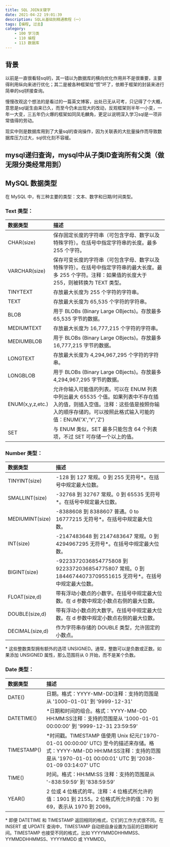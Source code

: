 ```yaml
---
title: SQL JOIN关键字
date: 2021-04-22 19:01:39
description: SQL从基础到精通教程（一）
tags: [编程, 过去]
category:
    - 100 学习类
    - 110 编程
    - 113 数据库
---
```


## 背景

以前是一直很看轻sql的，其一错以为数据库的横向优化作用并不是很重要，主要得利用纵向来进行优化；其二是被各种框架给“惯”坏了，依赖于框架的封装来进行简单的sql拼接查询。

慢慢改观这个想法的是看过的一篇英文博客，出处已无从可考，只记得了个大概，意思是sql诞生由来已久，而至今仍未出现大的改动，反观框架则半年一小变，一年一大变，三五年仍火爆的框架如同凤毛麟角，更足以说明深入学习sql是一项非常值得的劳动。

现实中则是数据库用到了大量sql的查询操作，因为关联表的大批量操作而导致数据库压力过大，sql优化刻不容缓。

## mysql递归查询，mysql中从子类ID查询所有父类（做无限分类经常用到）







## MySQL 数据类型

在 MySQL 中，有三种主要的类型：文本、数字和日期/时间类型。

### Text 类型：

| 数据类型         | 描述                                                         |
| :--------------- | :----------------------------------------------------------- |
| CHAR(size)       | 保存固定长度的字符串（可包含字母、数字以及特殊字符）。在括号中指定字符串的长度。最多 255 个字符。 |
| VARCHAR(size)    | 保存可变长度的字符串（可包含字母、数字以及特殊字符）。在括号中指定字符串的最大长度。最多 255 个字符。注释：如果值的长度大于 255，则被转换为 TEXT 类型。 |
| TINYTEXT         | 存放最大长度为 255 个字符的字符串。                          |
| TEXT             | 存放最大长度为 65,535 个字符的字符串。                       |
| BLOB             | 用于 BLOBs (Binary Large OBjects)。存放最多 65,535 字节的数据。 |
| MEDIUMTEXT       | 存放最大长度为 16,777,215 个字符的字符串。                   |
| MEDIUMBLOB       | 用于 BLOBs (Binary Large OBjects)。存放最多 16,777,215 字节的数据。 |
| LONGTEXT         | 存放最大长度为 4,294,967,295 个字符的字符串。                |
| LONGBLOB         | 用于 BLOBs (Binary Large OBjects)。存放最多 4,294,967,295 字节的数据。 |
| ENUM(x,y,z,etc.) | 允许你输入可能值的列表。可以在 ENUM 列表中列出最大 65535 个值。如果列表中不存在插入的值，则插入空值。注释：这些值是按照你输入的顺序存储的。可以按照此格式输入可能的值：ENUM('X','Y','Z') |
| SET              | 与 ENUM 类似，SET 最多只能包含 64 个列表项，不过 SET 可存储一个以上的值。 |

### Number 类型：

| 数据类型        | 描述                                                         |
| :-------------- | :----------------------------------------------------------- |
| TINYINT(size)   | -128 到 127 常规。0 到 255 无符号*。在括号中规定最大位数。   |
| SMALLINT(size)  | -32768 到 32767 常规。0 到 65535 无符号*。在括号中规定最大位数。 |
| MEDIUMINT(size) | -8388608 到 8388607 普通。0 to 16777215 无符号*。在括号中规定最大位数。 |
| INT(size)       | -2147483648 到 2147483647 常规。0 到 4294967295 无符号*。在括号中规定最大位数。 |
| BIGINT(size)    | -9223372036854775808 到 9223372036854775807 常规。0 到 18446744073709551615 无符号*。在括号中规定最大位数。 |
| FLOAT(size,d)   | 带有浮动小数点的小数字。在括号中规定最大位数。在 d 参数中规定小数点右侧的最大位数。 |
| DOUBLE(size,d)  | 带有浮动小数点的大数字。在括号中规定最大位数。在 d 参数中规定小数点右侧的最大位数。 |
| DECIMAL(size,d) | 作为字符串存储的 DOUBLE 类型，允许固定的小数点。             |

\* 这些整数类型拥有额外的选项 UNSIGNED。通常，整数可以是负数或正数。如果添加 UNSIGNED 属性，那么范围将从 0 开始，而不是某个负数。

### Date 类型：

| 数据类型    | 描述                                                         |
| :---------- | :----------------------------------------------------------- |
| DATE()      | 日期。格式：YYYY-MM-DD注释：支持的范围是从 '1000-01-01' 到 '9999-12-31' |
| DATETIME()  | *日期和时间的组合。格式：YYYY-MM-DD HH:MM:SS注释：支持的范围是从 '1000-01-01 00:00:00' 到 '9999-12-31 23:59:59' |
| TIMESTAMP() | *时间戳。TIMESTAMP 值使用 Unix 纪元('1970-01-01 00:00:00' UTC) 至今的描述来存储。格式：YYYY-MM-DD HH:MM:SS注释：支持的范围是从 '1970-01-01 00:00:01' UTC 到 '2038-01-09 03:14:07' UTC |
| TIME()      | 时间。格式：HH:MM:SS 注释：支持的范围是从 '-838:59:59' 到 '838:59:59' |
| YEAR()      | 2 位或 4 位格式的年。注释：4 位格式所允许的值：1901 到 2155。2 位格式所允许的值：70 到 69，表示从 1970 到 2069。 |

\* 即便 DATETIME 和 TIMESTAMP 返回相同的格式，它们的工作方式很不同。在 INSERT 或 UPDATE 查询中，TIMESTAMP 自动把自身设置为当前的日期和时间。TIMESTAMP 也接受不同的格式，比如 YYYYMMDDHHMMSS、YYMMDDHHMMSS、YYYYMMDD 或 YYMMDD。















